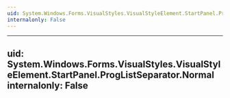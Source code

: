 ```yaml
---
uid: System.Windows.Forms.VisualStyles.VisualStyleElement.StartPanel.ProgListSeparator
internalonly: False
---
```


---
uid: System.Windows.Forms.VisualStyles.VisualStyleElement.StartPanel.ProgListSeparator.Normal
internalonly: False
---
